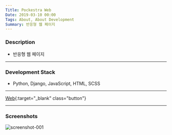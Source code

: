 ```yaml
---
Title: Pockestra Web
Date: 2019-03-10 00:00
Tags: About, About Development
Summary: 반응형 웹 페이지
---
```



### Description

* 반응형 웹 페이지

---

### Development Stack

* Python, Django, JavaScript, HTML, SCSS

---

[Web](https://pockestra.com){:target="_blank" class="button"}

---

### Screenshots

![screenshot-001](https://user-images.githubusercontent.com/21299773/62962193-eb0e6a00-bded-11e9-8b91-831d84860e6b.png)
